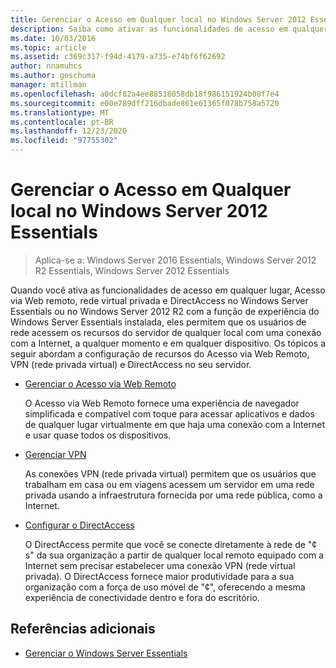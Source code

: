 ```yaml
---
title: Gerenciar o Acesso em Qualquer local no Windows Server 2012 Essentials
description: Saiba como ativar as funcionalidades de acesso em qualquer lugar, Acesso via Web remoto, rede virtual privada e DirectAccess no Windows Server Essentials.
ms.date: 10/03/2016
ms.topic: article
ms.assetid: c369c317-f94d-4179-a735-e74bf6f62692
author: nnamuhcs
ms.author: geschuma
manager: mtillman
ms.openlocfilehash: a0dcf82a4ee88518058db18f986151924b08f7e4
ms.sourcegitcommit: e00e789dff216dbade861e61365f078b758a5720
ms.translationtype: MT
ms.contentlocale: pt-BR
ms.lasthandoff: 12/23/2020
ms.locfileid: "97755302"
---
```

# <a name="manage-anywhere-access-in-windows-server-essentials"></a>Gerenciar o Acesso em Qualquer local no Windows Server 2012 Essentials

>Aplica-se a: Windows Server 2016 Essentials, Windows Server 2012 R2 Essentials, Windows Server 2012 Essentials

Quando você ativa as funcionalidades de acesso em qualquer lugar, Acesso via Web remoto, rede virtual privada e DirectAccess no Windows Server Essentials ou no Windows Server 2012 R2 com a função de experiência do Windows Server Essentials instalada, eles permitem que os usuários de rede acessem os recursos do servidor de qualquer local com uma conexão com a Internet, a qualquer momento e em qualquer dispositivo. Os tópicos a seguir abordam a configuração de recursos do Acesso via Web Remoto, VPN (rede privada virtual) e DirectAccess no seu servidor.

-   [Gerenciar o Acesso via Web Remoto](Manage-Remote-Web-Access-in-Windows-Server-Essentials.md)

     O Acesso via Web Remoto fornece uma experiência de navegador simplificada e compatível com toque para acessar aplicativos e dados de qualquer lugar virtualmente em que haja uma conexão com a Internet e usar quase todos os dispositivos.

-   [Gerenciar VPN](Manage-VPN-in-Windows-Server-Essentials.md)

     As conexões VPN (rede privada virtual) permitem que os usuários que trabalham em casa ou em viagens acessem um servidor em uma rede privada usando a infraestrutura fornecida por uma rede pública, como a Internet.

-   [Configurar o DirectAccess](Configure-DirectAccess-in-Windows-Server-Essentials.md)

     O DirectAccess permite que você se conecte diretamente à rede de "¢ s" da sua organização a partir de qualquer local remoto equipado com a Internet sem precisar estabelecer uma conexão VPN (rede virtual privada). O DirectAccess fornece maior produtividade para a sua organização com a força de uso móvel de "¢", oferecendo a mesma experiência de conectividade dentro e fora do escritório.

## <a name="additional-references"></a>Referências adicionais

-   [Gerenciar o Windows Server Essentials](Manage-Windows-Server-Essentials.md)
